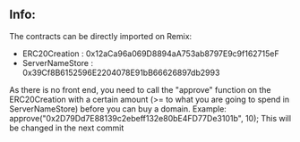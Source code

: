 ## Info: 

The contracts can be directly imported on Remix:
- ERC20Creation : 0x12aCa96a069D8894aA753ab8797E9c9f162715eF
- ServerNameStore : 0x39Cf8B6152596E2204078E91bB66626897db2993

As there is no front end, you need to call the "approve" function on the ERC20Creation with a certain amount (>= to what you are going to spend in ServerNameStore) before you can buy a domain. Example: approve("0x2D79Dd7E88139c2ebeff132e80bE4FD77De3101b", 10); This will be changed in the next commit
